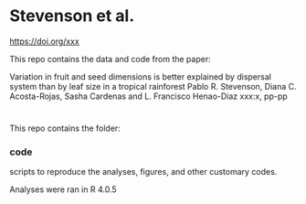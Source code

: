 # Stevenson et al. 
https://doi.org/xxx

This repo contains the data and code from the paper: 

Variation in fruit and seed dimensions is better explained by dispersal system than by leaf size in a tropical rainforest
Pablo R. Stevenson, Diana C. Acosta-Rojas, Sasha Cardenas and L. Francisco Henao-Diaz  xxx:x, pp-pp 

#
This repo contains the folder: 
### code
scripts to reproduce the analyses, figures, and other customary codes.

Analyses were ran in R 4.0.5 

